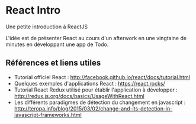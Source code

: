 # React Intro

Une petite introduction à ReactJS

L'idée est de présenter React au cours d'un afterwork en une vingtaine de minutes en développant une app de Todo.

## Références et liens utiles

* Tutorial officiel React : http://facebook.github.io/react/docs/tutorial.html
* Quelques exemples d'applications React : https://react.rocks/
* Tutorial React Redux utilisé pour établir l'application à développer : http://redux.js.org/docs/basics/UsageWithReact.html
* Les différents paradigmes de détection du changement en javascript : http://teropa.info/blog/2015/03/02/change-and-its-detection-in-javascript-frameworks.html
